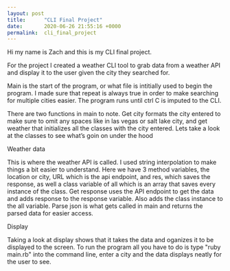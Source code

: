 ```yaml
---
layout: post
title:      "CLI Final Project"
date:       2020-06-26 21:55:16 +0000
permalink:  cli_final_project
---
```






Hi my name is Zach and this is my CLI final project.

For the project I created a weather CLI tool to grab data from a weather API and display it to the user given the city they searched for. 



Main is the start of the program, or what file is intitially used to begin the program. I made sure that repeat is always true in order to make searching for multiple cities easier. The program runs until ctrl C is imputed to the CLI. 

There are two functions in main to note. Get city formats the city entered to make sure to omit any spaces like in las vegas or salt lake city, and get weather that initializes all the classes with the city entered. Lets take a look at the classes to see what’s goin on under the hood 

Weather data

This is where the weather API is called. I used string interpolation to make things a bit easier to understand. Here we have 3 method variables, the location or city, URL which is the api endpoint, and res, which saves the response, as well a class variable of all which is an array that saves every instance of the class. Get response uses the API endpoint to get the data and adds response to the response variable. Also adds the class instance to the all variable. Parse json is what gets called in main and returns the parsed data for easier access.

Display

Taking a look at display shows that it takes the data and oganizes it to be displayed to the screen. 
To run the program all you have to do is type "ruby main.rb" into the command line, enter a city and the data displays neatly for the user to see. 
